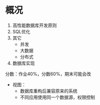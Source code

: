 # 概况

1. 高性能数据库开发原则
2. SQL优化
3. 其它
	- 并发
	- 大数据
	- 分布式
4. 数据库实现

分数：作业40%，分数60%，期末可能会改

- 视图：
	- 数据库重构后兼容原来的系统
	- 不同应用使用同一个数据源，权限控制


